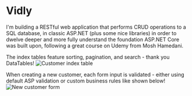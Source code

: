 # Vidly
I'm building a RESTful web application that performs CRUD operations to a SQL database, 
in classic ASP.NET (plus some nice libraries) in order to dwelve deeper and more fully understand 
the foundation ASP.NET Core was built upon, following a great course on Udemy from Mosh Hamedani.

The index tables feature sorting, pagination, and search - thank you DataTables!
![Customer index table](https://s13.postimg.org/a3nuhovon/vidly1.png)

When creating a new customer, each form input is validated - 
either using default ASP validation or custom business rules like shown below!
![New customer form](https://s21.postimg.org/6ie4z5b6v/vidly2.png)

